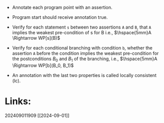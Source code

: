 - Annotate each program point with an assertion.
- Program start should receive annotation true.
- Verify for each statement `s` between two assertions `A` and `B`, that `A` implies the weakest pre-condition of s for B i.e., $\hspace{5mm}A \Rightarrow WP[s](B)$  

- Verify for each conditional branching with condition `b`, whether the assertion `A` before the condition implies the weakest pre-condition for the postconditions $B_0$  and $B_1$ of the branching, i.e., $\hspace{5mm}A \Rightarrow WP[b](B_0, B_1)$    
-  An annotation with the last two properties is called locally consistent (lc).
# Links: 
202409011909
[[2024-09-01]]
